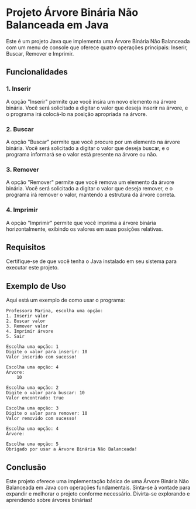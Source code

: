 # Projeto Árvore Binária Não Balanceada em Java

Este é um projeto Java que implementa uma Árvore Binária Não Balanceada com um menu de console que oferece quatro operações principais: Inserir, Buscar, Remover e Imprimir.

## Funcionalidades

### 1. Inserir

A opção "Inserir" permite que você insira um novo elemento na árvore binária. Você será solicitado a digitar o valor que deseja inserir na árvore, e o programa irá colocá-lo na posição apropriada na árvore.

### 2. Buscar

A opção "Buscar" permite que você procure por um elemento na árvore binária. Você será solicitado a digitar o valor que deseja buscar, e o programa informará se o valor está presente na árvore ou não.

### 3. Remover

A opção "Remover" permite que você remova um elemento da árvore binária. Você será solicitado a digitar o valor que deseja remover, e o programa irá remover o valor, mantendo a estrutura da árvore correta.

### 4. Imprimir

A opção "Imprimir" permite que você imprima a árvore binária horizontalmente, exibindo os valores em suas posições relativas.

## Requisitos

Certifique-se de que você tenha o Java instalado em seu sistema para executar este projeto.

## Exemplo de Uso

Aqui está um exemplo de como usar o programa:

```
Professora Marina, escolha uma opção:
1. Inserir valor
2. Buscar valor
3. Remover valor
4. Imprimir árvore
5. Sair

Escolha uma opção: 1
Digite o valor para inserir: 10
Valor inserido com sucesso!

Escolha uma opção: 4
Árvore:
    10

Escolha uma opção: 2
Digite o valor para buscar: 10
Valor encontrado: true

Escolha uma opção: 3
Digite o valor para remover: 10
Valor removido com sucesso!

Escolha uma opção: 4
Árvore:

Escolha uma opção: 5
Obrigado por usar a Árvore Binária Não Balanceada!
```

## Conclusão

Este projeto oferece uma implementação básica de uma Árvore Binária Não Balanceada em Java com operações fundamentais. Sinta-se à vontade para expandir e melhorar o projeto conforme necessário. Divirta-se explorando e aprendendo sobre árvores binárias!